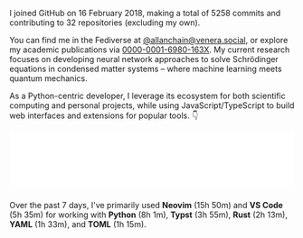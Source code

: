 I joined GitHub on 16 February 2018, making a total of 5258 commits and contributing to 32 repositories (excluding my own).

You can find me in the Fediverse at [@allanchain@venera.social](https://venera.social/profile/allanchain), or explore my academic publications via [0000-0001-6980-163X](https://orcid.org/0000-0001-6980-163X). My current research focuses on developing neural network approaches to solve Schrödinger equations in condensed matter systems – where machine learning meets quantum mechanics.

As a Python-centric developer, I leverage its ecosystem for both scientific computing and personal projects, while using JavaScript/TypeScript to build web interfaces and extensions for popular tools. 👇

<p align="center">
  <img src="https://github.com/AllanChain/AllanChain/blob/main/languages.svg">
</p>

Over the past 7 days, I've primarily used **Neovim** (15h 50m) and **VS Code** (5h 35m) for working with **Python** (8h 1m), **Typst** (3h 55m), **Rust** (2h 13m), **YAML** (1h 33m), and **TOML** (1h 15m).